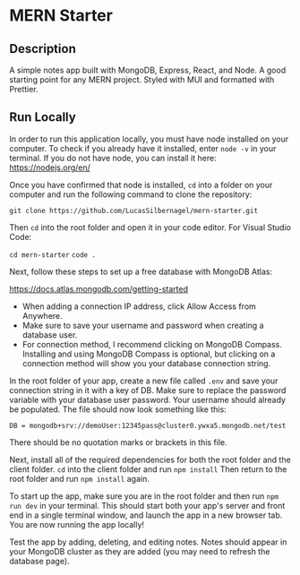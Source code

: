 # MERN Starter

## Description

A simple notes app built with MongoDB, Express, React, and Node. A good starting point for any MERN project. Styled with MUI and formatted with Prettier.

## Run Locally

In order to run this application locally, you must have node installed on your computer. To check if you already have it installed, enter `node -v` in your terminal. If you do not have node, you can install it here: https://nodejs.org/en/

Once you have confirmed that node is installed, `cd` into a folder on your computer and run the following command to clone the repository:

`git clone https://github.com/LucasSilbernagel/mern-starter.git`

Then `cd` into the root folder and open it in your code editor. For Visual Studio Code:

`cd mern-starter`
`code .`

Next, follow these steps to set up a free database with MongoDB Atlas:

https://docs.atlas.mongodb.com/getting-started

- When adding a connection IP address, click Allow Access from Anywhere. 
- Make sure to save your username and password when creating a database user. 
- For connection method, I recommend clicking on MongoDB Compass. Installing and using MongoDB Compass is optional, but clicking on a connection method will show you your database connection string.

In the root folder of your app, create a new file called `.env` and save your connection string in it with a key of DB. Make sure to replace the password variable with your database user password. Your username should already be populated. The file should now look something like this:

`DB = mongodb+srv://demoUser:12345pass@cluster0.ywxa5.mongodb.net/test`

There should be no quotation marks or brackets in this file.

Next, install all of the required dependencies for both the root folder and the client folder. `cd` into the client folder and run `npm install` Then return to the root folder and run `npm install` again.

To start up the app, make sure you are in the root folder and then run `npm run dev` in your terminal. This should start both your app's server and front end in a single terminal window, and launch the app in a new browser tab. You are now running the app locally!

Test the app by adding, deleting, and editing notes. Notes should appear in your MongoDB cluster as they are added (you may need to refresh the database page).
